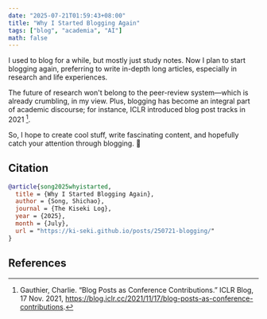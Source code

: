 ```yaml
---
date: "2025-07-21T01:59:43+08:00"
title: "Why I Started Blogging Again"
tags: ["blog", "academia", "AI"]
math: false
---
```


I used to blog for a while, but mostly just study notes. Now I plan to start blogging again, preferring to write in-depth long articles, especially in research and life experiences.

The future of research won't belong to the peer-review system—which is already crumbling, in my view. Plus, blogging has become an integral part of academic discourse; for instance, ICLR introduced blog post tracks in 2021 [^Gauthier].

So, I hope to create cool stuff, write fascinating content, and hopefully catch your attention through blogging. 🌟

## Citation

```bibtex
@article{song2025whyistarted,
  title = {Why I Started Blogging Again},
  author = {Song, Shichao},
  journal = {The Kiseki Log},
  year = {2025},
  month = {July},
  url = "https://ki-seki.github.io/posts/250721-blogging/"
}
```

## References

[^Gauthier]: Gauthier, Charlie. “Blog Posts as Conference Contributions.” ICLR Blog, 17 Nov. 2021, https://blog.iclr.cc/2021/11/17/blog-posts-as-conference-contributions.
